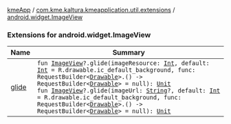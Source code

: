[kmeApp](../../index.md) / [com.kme.kaltura.kmeapplication.util.extensions](../index.md) / [android.widget.ImageView](./index.md)

### Extensions for android.widget.ImageView

| Name | Summary |
|---|---|
| [glide](glide.md) | `fun `[`ImageView`](https://developer.android.com/reference/android/widget/ImageView.html)`?.glide(imageResource: `[`Int`](https://kotlinlang.org/api/latest/jvm/stdlib/kotlin/-int/index.html)`, default: `[`Int`](https://kotlinlang.org/api/latest/jvm/stdlib/kotlin/-int/index.html)` = R.drawable.ic_default_background, func: RequestBuilder<`[`Drawable`](https://developer.android.com/reference/android/graphics/drawable/Drawable.html)`>.() -> RequestBuilder<`[`Drawable`](https://developer.android.com/reference/android/graphics/drawable/Drawable.html)`> = null): `[`Unit`](https://kotlinlang.org/api/latest/jvm/stdlib/kotlin/-unit/index.html)<br>`fun `[`ImageView`](https://developer.android.com/reference/android/widget/ImageView.html)`?.glide(imageUrl: `[`String`](https://kotlinlang.org/api/latest/jvm/stdlib/kotlin/-string/index.html)`?, default: `[`Int`](https://kotlinlang.org/api/latest/jvm/stdlib/kotlin/-int/index.html)` = R.drawable.ic_default_background, func: RequestBuilder<`[`Drawable`](https://developer.android.com/reference/android/graphics/drawable/Drawable.html)`>.() -> RequestBuilder<`[`Drawable`](https://developer.android.com/reference/android/graphics/drawable/Drawable.html)`> = null): `[`Unit`](https://kotlinlang.org/api/latest/jvm/stdlib/kotlin/-unit/index.html) |
